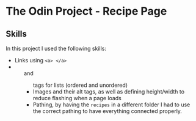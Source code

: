 # The Odin Project - Recipe Page

## Skills

In this project I used the following skills:

- Links using `<a> </a>`
- <ol> and <ul> tags for lists (ordered and unordered)
- Images and their alt tags, as well as defining height/width to reduce flashing when a page loads
- Pathing, by having the `recipes` in a different folder I had to use the correct pathing to have everything connected properly.
